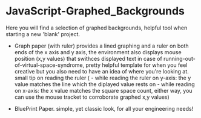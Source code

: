 # JavaScript-Graphed_Backgrounds
Here you will find a selection of graphed backgrounds, helpful tool when starting a new 'blank' project.

- Graph paper (with ruler) provides a lined graphing and a ruler on both ends of the x axis and y axis, the environment also displays mouse position (x,y values) that swithces displayed text in case of running-out-of-virtual-space-syndrome, pretty helpful template for when you feel creative but you also need to have an idea of where you're looking at. small tip on reading the ruler ( - while reading the ruler on y-axis: the y value matches the line which the diplayed value rests on - while reading on x-axis: the x value matches the square space count, either way, you can use the mouse tracket to corroborate graphed x,y values)

- BluePrint Paper.
simple, yet classic look, for all your engineering needs!
